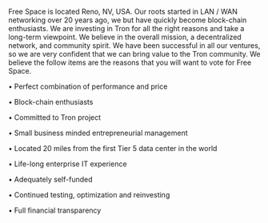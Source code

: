 Free Space is located Reno, NV, USA. Our roots started in LAN / WAN networking over 20 years ago, we but have quickly become block-chain enthusiasts. We are investing in Tron for all the right reasons and take a long-term viewpoint. We believe in the overall mission, a decentralized network, and community spirit. We have been successful in all our ventures, so we are very confident that we can bring value to the Tron community. We believe the follow items are the reasons that you will want to vote for Free Space.

• Perfect combination of performance and price

• Block-chain enthusiasts

• Committed to Tron project

• Small business minded entrepreneurial management

• Located 20 miles from the first Tier 5 data center in the world

• Life-long enterprise IT experience

• Adequately self-funded

• Continued testing, optimization and reinvesting

• Full financial transparency

